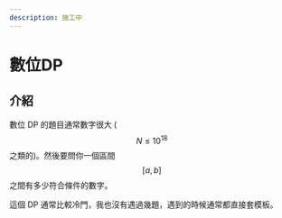 ```yaml
---
description: 施工中
---
```


# 數位DP

## 介紹

數位 DP 的題目通常數字很大 \($$N\leq 10^{18}$$ 之類的\)。然後要問你一個區間 $$[a,b]$$之間有多少符合條件的數字。

這個 DP 通常比較冷門，我也沒有遇過幾題，遇到的時候通常都直接套模板。

### 

